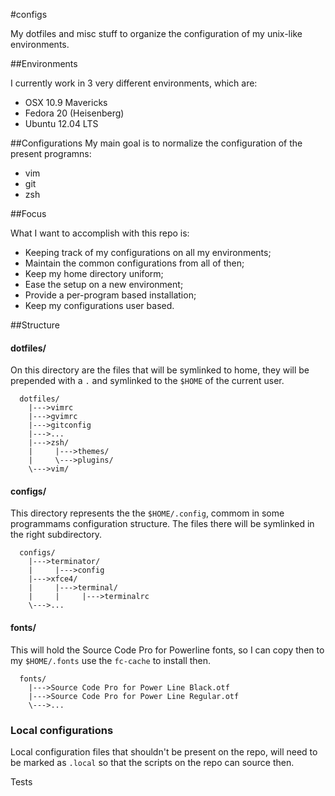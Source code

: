 #configs

My dotfiles and misc stuff to organize the configuration of my unix-like
environments.

##Environments

I currently work in 3 very different environments, which are:

* OSX 10.9 Mavericks
* Fedora 20 (Heisenberg)
* Ubuntu 12.04 LTS

##Configurations
My main goal is to normalize the configuration of the present programns:

* vim
* git
* zsh

##Focus

What I want to accomplish with this repo is:

* Keeping track of my configurations on all my environments;
* Maintain the common configurations from all of then;
* Keep my home directory uniform;
* Ease the setup on a new environment;
* Provide a per-program based installation;
* Keep my configurations user based.

##Structure

#### dotfiles/
On this directory are the files that will be symlinked to home, they will
be prepended with a `.` and symlinked to the `$HOME` of the current user.

```
  dotfiles/
    |--->vimrc
    |--->gvimrc
    |--->gitconfig
    |--->...
    |--->zsh/
    |     |--->themes/
    |     \--->plugins/
    \--->vim/
```

#### configs/
This directory represents the the `$HOME/.config`, commom in some programmams
configuration structure. The files there will be symlinked in the right
subdirectory.

```
  configs/
    |--->terminator/
    |     |--->config
    |--->xfce4/
    |     |--->terminal/
    |     |     |--->terminalrc
    \--->...
```

#### fonts/
This will hold the Source Code Pro for Powerline fonts, so I can copy then to my
`$HOME/.fonts` use the `fc-cache` to install then.

```
  fonts/
    |--->Source Code Pro for Power Line Black.otf
    |--->Source Code Pro for Power Line Regular.otf
    \--->...
```

### Local configurations
Local configuration files that shouldn't be present on the repo, will need to be
marked as `.local` so that the scripts on the repo can source then.

Tests
